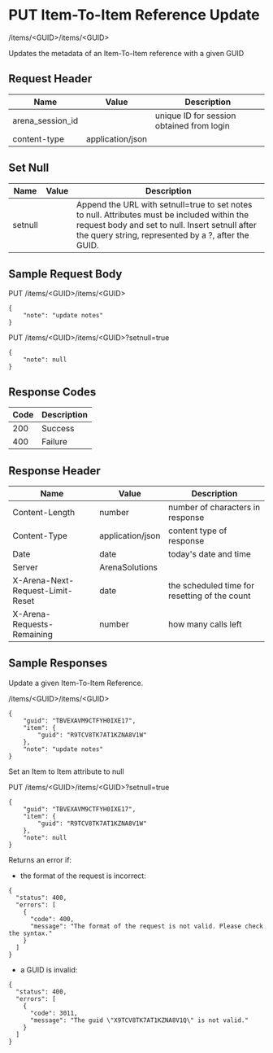 # PUT Item-To-Item Reference Update
/items/&lt;GUID&gt;/items/&lt;GUID&gt;

Updates the metadata of an Item-To-Item reference with a given GUID

## Request Header

| Name<br> | Value<br> | Description<br> |
|  --- |  --- |  --- | 
| arena_session_id<br> |   | unique ID for session obtained from login<br> |
| content-type<br> | application/json<br> |   |

## Set Null

| Name<br> | Value<br> | Description<br> |
|  --- |  --- |  --- | 
| setnull<br> |   | Append the URL with setnull=true to set notes to null. Attributes must be included within the request body and set to null. Insert setnull after the query string, represented by a ?, after the GUID.<br> |

## Sample Request Body
PUT /items/&lt;GUID&gt;/items/&lt;GUID&gt;

```
{
    "note": "update notes"
}
```
PUT /items/&lt;GUID&gt;/items/&lt;GUID&gt;?setnull=true

```
{
    "note": null
}
```
## Response Codes

| Code<br> | Description<br> |
|  --- |  --- | 
| 200<br> | Success<br> |
| 400<br> | Failure<br> |

## Response Header

| Name<br> | Value<br> | Description<br> |
|  --- |  --- |  --- | 
| Content-Length<br> | number<br> | number of characters in response<br> |
| Content-Type<br> | application/json<br> | content type of response<br> |
| Date<br> | date<br> | today's date and time<br> |
| Server<br> | ArenaSolutions<br> |   |
| X-Arena-Next-Request-Limit-Reset<br> | date<br> | the scheduled time for resetting of the count<br> |
| X-Arena-Requests-Remaining<br> | number<br> | how many calls left<br> |

## Sample Responses
Update a given Item-To-Item Reference.

/items/&lt;GUID&gt;/items/&lt;GUID&gt;

```
{
    "guid": "TBVEXAVM9CTFYH0IXE17",
    "item": {
        "guid": "R9TCV8TK7AT1KZNA8V1W"
    },
    "note": "update notes"
}
```
Set an Item to Item attribute to null

PUT /items/&lt;GUID&gt;/items/&lt;GUID&gt;?setnull=true

```
{
    "guid": "TBVEXAVM9CTFYH0IXE17",
    "item": {
        "guid": "R9TCV8TK7AT1KZNA8V1W"
    },
    "note": null
}
```
Returns an error if:
          
          
        

* the format of the request is incorrect:

```
{
  "status": 400,
  "errors": [
    {
      "code": 400,
      "message": "The format of the request is not valid. Please check the syntax."
    }
  ]
}
```
* a GUID is invalid:

```
{
  "status": 400,
  "errors": [
    {
      "code": 3011,
      "message": "The guid \"X9TCV8TK7AT1KZNA8V1Q\" is not valid."
    }
  ]
}
```
